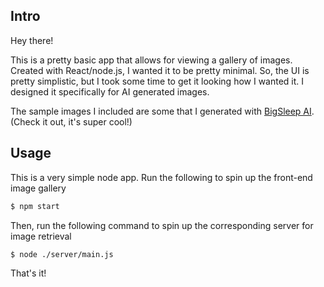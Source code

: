 ## Intro

Hey there!

This is a pretty basic app that allows for viewing a gallery of images. Created with React/node.js, I wanted it to be pretty minimal.
So, the UI is pretty simplistic, but I took some time to get it looking how I wanted it. I designed it specifically for AI generated images.

The sample images I included are some that I generated with [BigSleep AI](https://github.com/lucidrains/big-sleep). (Check it out, it's super cool!)

## Usage

This is a very simple node app. Run the following to spin up the front-end image gallery

```bash
$ npm start
```

Then, run the following command to spin up the corresponding server for image retrieval

```bash
$ node ./server/main.js
```

That's it!